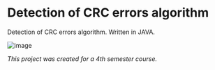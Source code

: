 # Detection of CRC errors algorithm
Detection of CRC errors algorithm. Written in JAVA.   
   
  ![image](https://i.ibb.co/3Cfdpt1/Untitled.png)
  
*This project was created for a 4th semester course.*   

